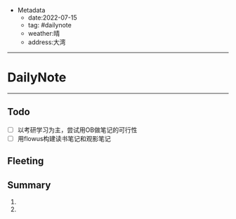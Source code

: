 * Metadata
	* date:2022-07-15
	* tag: #dailynote 
	* weather:晴
	* address:大湾
--- 
# DailyNote
--- 
## Todo
- [ ] 以考研学习为主，尝试用OB做笔记的可行性
- [ ] 用flowus构建读书笔记和观影笔记

## Fleeting


## Summary
1. 
2. 